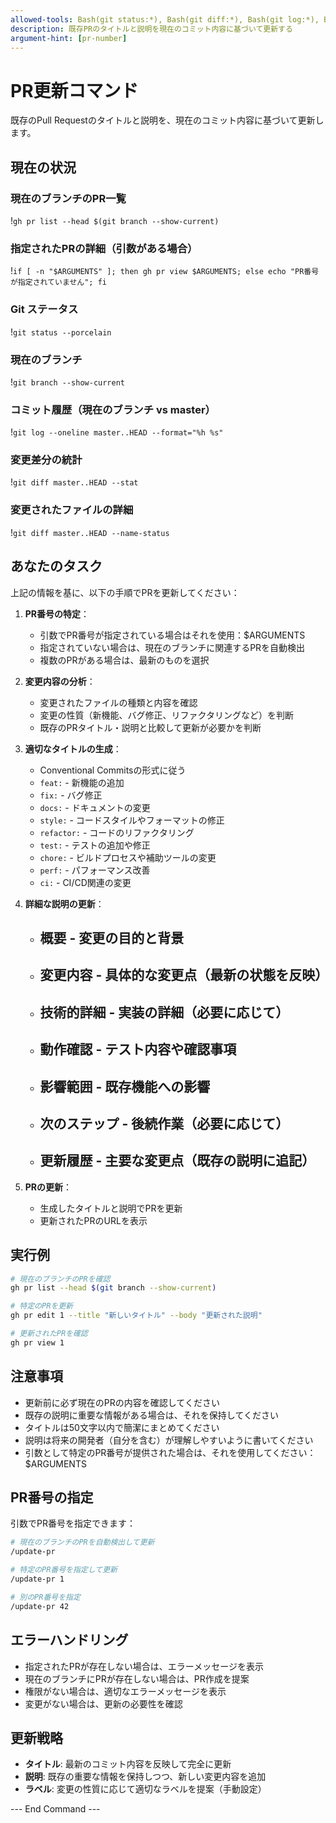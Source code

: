 ```yaml
---
allowed-tools: Bash(git status:*), Bash(git diff:*), Bash(git log:*), Bash(gh pr list:*), Bash(gh pr view:*), Bash(gh pr edit:*)
description: 既存PRのタイトルと説明を現在のコミット内容に基づいて更新する
argument-hint: [pr-number]
---
```


# PR更新コマンド

既存のPull Requestのタイトルと説明を、現在のコミット内容に基づいて更新します。

## 現在の状況

### 現在のブランチのPR一覧

!`gh pr list --head $(git branch --show-current)`

### 指定されたPRの詳細（引数がある場合）

!`if [ -n "$ARGUMENTS" ]; then gh pr view $ARGUMENTS; else echo "PR番号が指定されていません"; fi`

### Git ステータス

!`git status --porcelain`

### 現在のブランチ

!`git branch --show-current`

### コミット履歴（現在のブランチ vs master）

!`git log --oneline master..HEAD --format="%h %s"`

### 変更差分の統計

!`git diff master..HEAD --stat`

### 変更されたファイルの詳細

!`git diff master..HEAD --name-status`

## あなたのタスク

上記の情報を基に、以下の手順でPRを更新してください：

1. **PR番号の特定**：

   - 引数でPR番号が指定されている場合はそれを使用：$ARGUMENTS
   - 指定されていない場合は、現在のブランチに関連するPRを自動検出
   - 複数のPRがある場合は、最新のものを選択

2. **変更内容の分析**：

   - 変更されたファイルの種類と内容を確認
   - 変更の性質（新機能、バグ修正、リファクタリングなど）を判断
   - 既存のPRタイトル・説明と比較して更新が必要かを判断

3. **適切なタイトルの生成**：

   - Conventional Commitsの形式に従う
   - `feat:` - 新機能の追加
   - `fix:` - バグ修正
   - `docs:` - ドキュメントの変更
   - `style:` - コードスタイルやフォーマットの修正
   - `refactor:` - コードのリファクタリング
   - `test:` - テストの追加や修正
   - `chore:` - ビルドプロセスや補助ツールの変更
   - `perf:` - パフォーマンス改善
   - `ci:` - CI/CD関連の変更

4. **詳細な説明の更新**：

   - ## 概要 - 変更の目的と背景
   - ## 変更内容 - 具体的な変更点（最新の状態を反映）
   - ## 技術的詳細 - 実装の詳細（必要に応じて）
   - ## 動作確認 - テスト内容や確認事項
   - ## 影響範囲 - 既存機能への影響
   - ## 次のステップ - 後続作業（必要に応じて）
   - ## 更新履歴 - 主要な変更点（既存の説明に追記）

5. **PRの更新**：
   - 生成したタイトルと説明でPRを更新
   - 更新されたPRのURLを表示

## 実行例

```bash
# 現在のブランチのPRを確認
gh pr list --head $(git branch --show-current)

# 特定のPRを更新
gh pr edit 1 --title "新しいタイトル" --body "更新された説明"

# 更新されたPRを確認
gh pr view 1
```

## 注意事項

- 更新前に必ず現在のPRの内容を確認してください
- 既存の説明に重要な情報がある場合は、それを保持してください
- タイトルは50文字以内で簡潔にまとめてください
- 説明は将来の開発者（自分を含む）が理解しやすいように書いてください
- 引数として特定のPR番号が提供された場合は、それを使用してください：$ARGUMENTS

## PR番号の指定

引数でPR番号を指定できます：

```bash
# 現在のブランチのPRを自動検出して更新
/update-pr

# 特定のPR番号を指定して更新
/update-pr 1

# 別のPR番号を指定
/update-pr 42
```

## エラーハンドリング

- 指定されたPRが存在しない場合は、エラーメッセージを表示
- 現在のブランチにPRが存在しない場合は、PR作成を提案
- 権限がない場合は、適切なエラーメッセージを表示
- 変更がない場合は、更新の必要性を確認

## 更新戦略

- **タイトル**: 最新のコミット内容を反映して完全に更新
- **説明**: 既存の重要な情報を保持しつつ、新しい変更内容を追加
- **ラベル**: 変更の性質に応じて適切なラベルを提案（手動設定）

--- End Command ---
